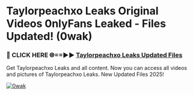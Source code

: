 # Taylorpeachxo Leaks Original Videos 0nlyFans Leaked - Files Updated! (0wak)

<h3>🔴 CLICK HERE 🌐==►► <a href="https://tinyurl.com/2wckxsce" rel="nofollow">Taylorpeachxo Leaks Updated Files</a></h3>

Get Taylorpeachxo Leaks and all content. Now you can access all videos and pictures of Taylorpeachxo Leaks. New Updated Files 2025!

[![0wak](https://i.imgur.com/AFduVYN.gif)](https://tinyurl.com/2wckxsce)
